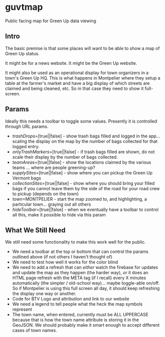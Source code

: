 # guvtmap
Public facing map for Green Up data viewing

## Intro
The basic premise is that some places will want to be able to show a map of Green Up status.

It might be for a news website. It might be the Green Up website.

It might also be used as an operational display for town organizers in a town's Green Up HQ. This is what happens in Montpelier where they setup a table at the farmer's market and have a big display of which streets are claimed and being cleaned, etc. So in that case they need to show it full-screen.

## Params
Ideally this needs a toolbar to toggle some values. Presently it is controlled through URL params.

* *trashDrops*=[true||false] - show trash bags filled and logged in the app... scaling the display on the map by the number of bags collected for that logged entry.
* *onlyTrashMarkers*=[true||false] - if trash bags filled are shown, do not scale their display by the number of bags collected.
* *teamAreas*=[true||false] - show the locations claimed by the various teams ... where are people greening-up?
* *supplySites*=[true||false] - show where you can pickup the Green Up Vermont bags
* *collectionSites*=[true||false] - show where you should bring your filled bags if you cannot leave them by the side of the road for your road crew to pickup (depends on the town)
* *town*=MONTPELIER - start the map zoomed to, and highlighting, a particular town... graying out all others
* *hideToolbar*=[true||false] - when we eventually have a toolbar to control all this, make it possible to hide via this param

## What We Still Need
We still need some functionality to make this work well for the public.
* We need a toolbar at the top or bottom that can control the params outlined above (if not others I haven't thought of)
* We need to test how well it works for the color blind
* We need to add a refresh that can _either_ watch the firebase for updates and update the map as they happen (the harder way), _or_ it does an HTML page refresh with the META tag (if I recall) every X minutes automatically (the simpler / old-school way)... maybe toggle-able on/off. So if Montpelier is using this full screen all day, it should keep refreshing the display one way or another.
* Code for BTV Logo and attribution and link to our website
* We need a legend to tell people what the heck the map symbols represent
* The town name, when entered, currently must be ALL UPPERCASE because that is how the town name attribute is storing it in the GeoJSON. We should probably make it smart enough to accept different cases of town names.